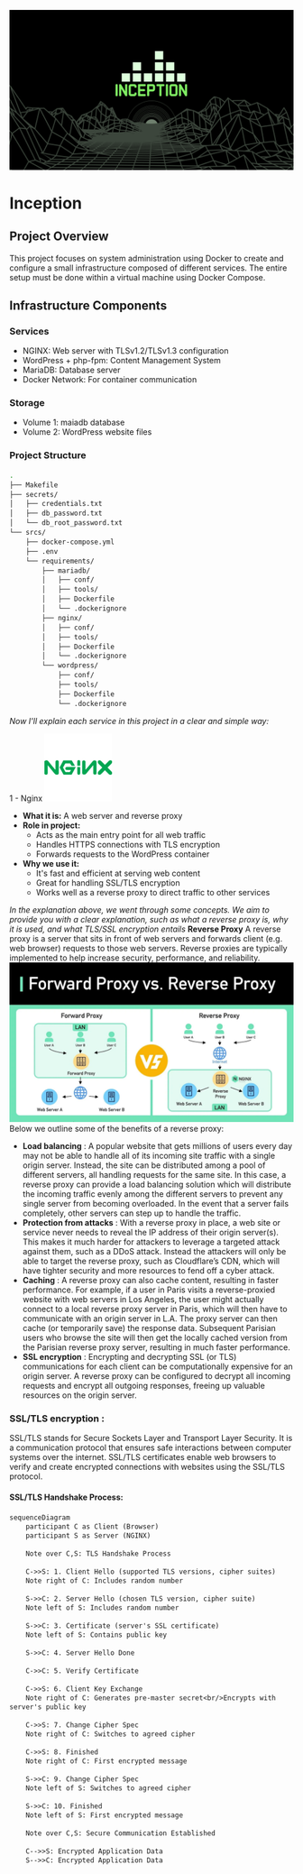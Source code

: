 ![alt text](https://github.com/TalalMiftah/INCEPTION/blob/main/images/Inception1.png?raw=true)
# Inception
## Project Overview
This project focuses on system administration using Docker to create and configure a small infrastructure composed of different services. The entire setup must be done within a virtual machine using Docker Compose.
## Infrastructure Components
### Services
- NGINX: Web server with TLSv1.2/TLSv1.3 configuration
- WordPress + php-fpm: Content Management System
- MariaDB: Database server
- Docker Network: For container communication
### Storage
- Volume 1: maiadb database
- Volume 2: WordPress website files
### Project Structure
```bash
.
├── Makefile
├── secrets/
│   ├── credentials.txt
│   ├── db_password.txt
│   └── db_root_password.txt
└── srcs/
    ├── docker-compose.yml
    ├── .env
    └── requirements/
        ├── mariadb/
        │   ├── conf/
        │   ├── tools/
        │   ├── Dockerfile
        │   └── .dockerignore
        ├── nginx/
        │   ├── conf/
        │   ├── tools/
        │   ├── Dockerfile
        │   └── .dockerignore
        └── wordpress/
            ├── conf/
            ├── tools/
            ├── Dockerfile
            └── .dockerignore
```

_Now I'll explain each service in this project in a clear and simple way:_

1 - Nginx
![alt text](https://github.com/TalalMiftah/INCEPTION/blob/main/images/image.png?raw=true)
- **What it is:** A web server and reverse proxy
- **Role in project:**
  - Acts as the main entry point for all web traffic
  - Handles HTTPS connections with TLS encryption
  - Forwards requests to the WordPress container
- **Why we use it:**
  - It's fast and efficient at serving web content
  - Great for handling SSL/TLS encryption
  - Works well as a reverse proxy to direct traffic to other services

_In the explanation above, we went through some concepts. We aim to provide you with a clear explanation, such as what a reverse proxy is, why it is used, and what TLS/SSL encryption entails_
**Reverse Proxy**
A reverse proxy is a server that sits in front of web servers and forwards client (e.g. web browser) requests to those web servers. Reverse proxies are typically implemented to help increase security, performance, and reliability.
![alt text](https://github.com/TalalMiftah/INCEPTION/blob/main/images/reverceProxy.png?raw=true)
Below we outline some of the benefits of a reverse proxy:
- **Load balancing** : A popular website that gets millions of users every day may not be able to handle all of its incoming site traffic with a single origin server. Instead, the site can be distributed among a pool of different servers, all handling requests for the same site. In this case, a reverse proxy can provide a load balancing solution which will distribute the incoming traffic evenly among the different servers to prevent any single server from becoming overloaded. In the event that a server fails completely, other servers can step up to handle the traffic.
- **Protection from attacks** : With a reverse proxy in place, a web site or service never needs to reveal the IP address of their origin server(s). This makes it much harder for attackers to leverage a targeted attack against them, such as a DDoS attack. Instead the attackers will only be able to target the reverse proxy, such as Cloudflare’s CDN, which will have tighter security and more resources to fend off a cyber attack.
- **Caching** : A reverse proxy can also cache content, resulting in faster performance. For example, if a user in Paris visits a reverse-proxied website with web servers in Los Angeles, the user might actually connect to a local reverse proxy server in Paris, which will then have to communicate with an origin server in L.A. The proxy server can then cache (or temporarily save) the response data. Subsequent Parisian users who browse the site will then get the locally cached version from the Parisian reverse proxy server, resulting in much faster performance.
- **SSL encryption** : Encrypting and decrypting SSL (or TLS) communications for each client can be computationally expensive for an origin server. A reverse proxy can be configured to decrypt all incoming requests and encrypt all outgoing responses, freeing up valuable resources on the origin server.

### SSL/TLS encryption :
SSL/TLS stands for Secure Sockets Layer and Transport Layer Security. It is a communication protocol that ensures safe interactions between computer systems over the internet. SSL/TLS certificates enable web browsers to verify and create encrypted connections with websites using the SSL/TLS protocol.
#### SSL/TLS Handshake Process:
```mermaid
sequenceDiagram
    participant C as Client (Browser)
    participant S as Server (NGINX)
    
    Note over C,S: TLS Handshake Process
    
    C->>S: 1. Client Hello (supported TLS versions, cipher suites)
    Note right of C: Includes random number
    
    S->>C: 2. Server Hello (chosen TLS version, cipher suite)
    Note left of S: Includes random number
    
    S->>C: 3. Certificate (server's SSL certificate)
    Note left of S: Contains public key
    
    S->>C: 4. Server Hello Done
    
    C->>C: 5. Verify Certificate
    
    C->>S: 6. Client Key Exchange
    Note right of C: Generates pre-master secret<br/>Encrypts with server's public key
    
    C->>S: 7. Change Cipher Spec
    Note right of C: Switches to agreed cipher
    
    C->>S: 8. Finished
    Note right of C: First encrypted message
    
    S->>C: 9. Change Cipher Spec
    Note left of S: Switches to agreed cipher
    
    S->>C: 10. Finished
    Note left of S: First encrypted message
    
    Note over C,S: Secure Communication Established
    
    C-->>S: Encrypted Application Data
    S-->>C: Encrypted Application Data
```
